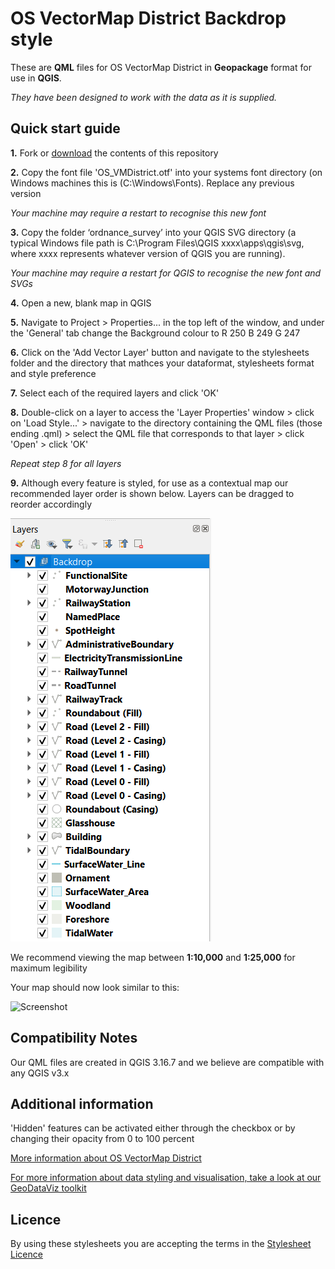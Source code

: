 # OS VectorMap District Backdrop style

These are **QML** files for OS VectorMap District in **Geopackage** format for use in **QGIS**.

*They have been designed to work with the data as it is supplied.*

## Quick start guide

**1.**  Fork or [download](https://github.com/OrdnanceSurvey/OS-VectorMap-District-stylesheets/archive/master.zip) the contents of this repository

**2.**  Copy the font file 'OS_VMDistrict.otf' into your systems font directory (on Windows machines this is (C:\Windows\Fonts). Replace any previous version

*Your machine may require a restart to recognise this new font*

**3.** Copy the folder ‘ordnance_survey’ into your QGIS SVG directory (a typical Windows file path is C:\Program Files\QGIS xxxx\apps\qgis\svg, where xxxx represents whatever version of QGIS you are running).

*Your machine may require a restart for QGIS to recognise the new font and SVGs*

**4.**  Open a new, blank map in QGIS

**5.**  Navigate to Project > Properties... in the top left of the window, and under the 'General' tab change the Background colour to R 250 B 249 G 247

**6.**  Click on the 'Add Vector Layer' button and navigate to the stylesheets folder and the directory that mathces your dataformat, stylesheets format and style preference

**7.**  Select each of the required layers and click 'OK'

**8.**  Double-click on a layer to access the 'Layer Properties' window > click on 'Load Style...' > navigate to the directory containing the QML files (those ending .qml) > select the QML file that corresponds to that layer > click 'Open' > click 'OK'

*Repeat step 8 for all layers*

**9.**  Although every feature is styled, for use as a contextual map our recommended layer order is shown below. Layers can be dragged to reorder accordingly

  ![Screenshot](https://github.com/OrdnanceSurvey/OS-VectorMap-District-stylesheets/blob/1207c8c6af512e44092104bcf65abc1bd166cd31/Geopackage%20stylesheets/QGIS%20stylesheets%20(QML)/Backdrop%20Style/images/VMD_layerorder.PNG "Recommended layer order for OS VectorMap District")

We recommend viewing the map between **1:10,000** and **1:25,000** for maximum legibility

Your map should now look similar to this: 

  ![Screenshot](https://github.com/OrdnanceSurvey/OS-VectorMap-District-stylesheets/raw/master/Geopackage%20stylesheets/QGIS%20stylesheets%20(QML)/Backdrop%20Style/images/VMD_BD_screenshot.PNG "Screenshot of OS VectorMap District at 1:17,500")

## Compatibility Notes

Our QML files are created in QGIS 3.16.7 and we believe are compatible with any QGIS v3.x

## Additional information

'Hidden' features can be activated either through the checkbox or by changing their opacity from 0 to 100 percent

[More information about OS VectorMap District](http://www.ordnancesurvey.co.uk/business-and-government/products/vectormap-district.html)

[For more information about data styling and visualisation, take a look at our GeoDataViz toolkit](https://github.com/OrdnanceSurvey/GeoDataViz-Toolkit)


## Licence

By using these stylesheets you are accepting the terms in the [Stylesheet Licence](http://www.ordnancesurvey.co.uk/docs/licences/stylesheet-licence-v2.pdf)
